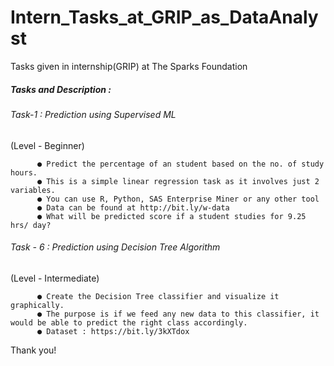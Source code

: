 # Intern_Tasks_at_GRIP_as_DataAnalyst
Tasks given in internship(GRIP) at The Sparks Foundation

##### Tasks and Description :

###### Task-1 : Prediction using Supervised ML
(Level - Beginner)

          ● Predict the percentage of an student based on the no. of study hours.
          ● This is a simple linear regression task as it involves just 2 variables.
          ● You can use R, Python, SAS Enterprise Miner or any other tool
          ● Data can be found at http://bit.ly/w-data
          ● What will be predicted score if a student studies for 9.25 hrs/ day? 

###### Task - 6 : Prediction using Decision Tree Algorithm
(Level - Intermediate)

          ● Create the Decision Tree classifier and visualize it graphically.
          ● The purpose is if we feed any new data to this classifier, it would be able to predict the right class accordingly.
          ● Dataset : https://bit.ly/3kXTdox

Thank you!
